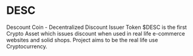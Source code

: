 # DESC
Descount Coin - Decentralized Discount Issuer Token
$DESC is the first Crypto Asset which issues discount when used in real life e-commerce websites and solid shops. Project aims to be the real life use Cryptocurrency.
